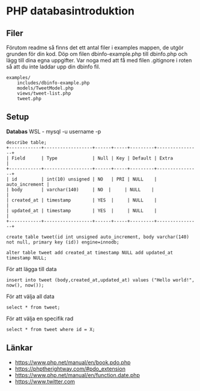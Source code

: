 # PHP databasintroduktion

## Filer
Förutom readme så finns det ett antal filer i examples mappen, de utgör grunden för din kod.
Döp om filen dbinfo-example.php till dbinfo.php och lägg till dina egna uppgifter.
Var noga med att få med filen .gitignore i roten så att du inte laddar upp din dbinfo fil.

    examples/
        includes/dbinfo-example.php
        models/TweetModel.php
        views/tweet-list.php
        tweet.php

## Setup
**Databas**
WSL - mysql -u username -p

    describe table;
    +------------+------------------+------+-----+---------+----------------+
    | Field      | Type             | Null | Key | Default | Extra          |
    +------------+------------------+------+-----+---------+----------------+
    | id         | int(10) unsigned | NO   | PRI | NULL    | auto_increment |
    | body       | varchar(140)     | NO  |     | NULL    |                |
    | created_at | timestamp        | YES  |     | NULL    |                |
    | updated_at | timestamp        | YES  |     | NULL    |                |
    +------------+------------------+------+-----+---------+----------------+

    create table tweet(id int unsigned auto_increment, body varchar(140) not null, primary key (id)) engine=innodb;

    alter table tweet add created_at timestamp NULL add updated_at timestamp NULL;

För att lägga till data

    insert into tweet (body,created_at,updated_at) values ("Hello world!", now(), now());

För att välja all data

    select * from tweet;

För att välja en specifik rad

    select * from tweet where id = X;

## Länkar

* https://www.php.net/manual/en/book.pdo.php
* https://phptherightway.com/#pdo_extension
* https://www.php.net/manual/en/function.date.php
* https://www.twitter.com